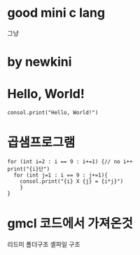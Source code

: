 # good mini c lang
그냥 

# by newkini

# Hello, World!
```
consol.print("Hello, World!")
```

# 곱샘프로그램
```
for (int i=2 : i == 9 : i+=1) {// no i++
print("{i}단")
  for (int j=1 : i == 9 : j+=1){
    consol.print("{i} X {j} = {i*j}")
    }
}
```

# gmcl 코드에서 가져온것
리드미
폴더구조 셸파일 구조
